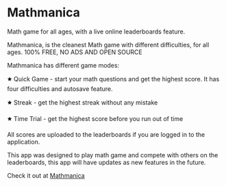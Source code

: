 # Mathmanica

Math game for all ages, with a live online leaderboards feature.

Mathmanica, is the cleanest Math game with different difficulties, for all ages. 100% FREE, NO ADS AND OPEN SOURCE

Mathmanica has different game modes:

🟊 Quick Game - start your math questions and get the highest score. It has four difficulties and autosave feature.

🟊 Streak - get the highest streak without any mistake

🟊 Time Trial - get the highest score before you run out of time

All scores are uploaded to the leaderboards if you are logged in to the application.

This app was designed to play math game and compete with others on the leaderboards, this app will have updates as
new features in the future.

Check it out at [Mathmanica](https://sirajsaleem.com/apps/mathmanica/mathmanica.html)
